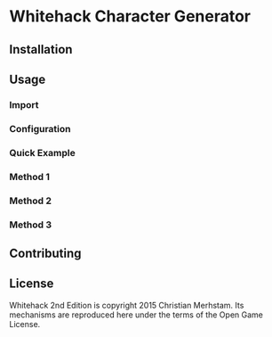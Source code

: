 # Whitehack Character Generator

## Installation

## Usage

### Import

### Configuration

### Quick Example

### Method 1

### Method 2

### Method 3

## Contributing

## License
Whitehack 2nd Edition is copyright 2015 Christian Merhstam. Its mechanisms are reproduced here under the terms of the Open Game License.